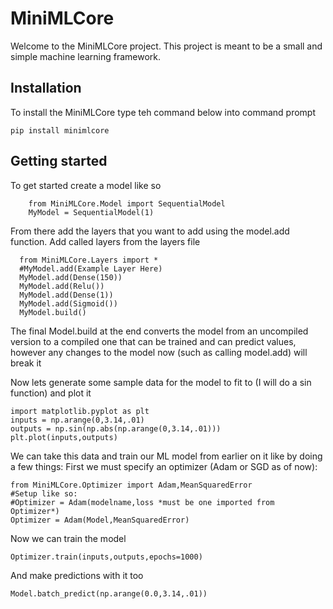 # MiniMLCore

Welcome to the MiniMLCore project. This project is meant to be a small and simple machine learning framework. 
## Installation
To install the MiniMLCore type teh command below into command prompt
```
pip install minimlcore
```


## Getting started
To get started create a model like so
```
    from MiniMLCore.Model import SequentialModel
    MyModel = SequentialModel(1)
```

From there add the layers that you want to add using
the model.add function. Add called layers from the layers file

```
  from MiniMLCore.Layers import *
  #MyModel.add(Example Layer Here)
  MyModel.add(Dense(150))
  MyModel.add(Relu())
  MyModel.add(Dense(1))
  MyModel.add(Sigmoid())
  MyModel.build()
```
The final Model.build at the end converts the model from an uncompiled
version to a compiled one that can be trained and can predict values, however
any changes to the model now (such as calling model.add) will break it

Now lets generate some sample data for the model to fit to (I will do a sin function) and plot it
```
import matplotlib.pyplot as plt
inputs = np.arange(0,3.14,.01)
outputs = np.sin(np.abs(np.arange(0,3.14,.01)))
plt.plot(inputs,outputs)
```

We can take this data and train our ML model from earlier on it like by doing a few things:
First we must specify an optimizer (Adam or SGD as of now):
```
from MiniMLCore.Optimizer import Adam,MeanSquaredError
#Setup like so:
#Optimizer = Adam(modelname,loss *must be one imported from Optimizer*)
Optimizer = Adam(Model,MeanSquaredError)
```
Now we can train the model
```
Optimizer.train(inputs,outputs,epochs=1000)
```
And make predictions with it too
```
Model.batch_predict(np.arange(0.0,3.14,.01))
```

